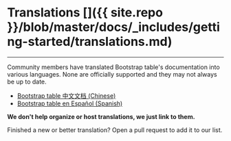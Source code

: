 # Translations []({{ site.repo }}/blob/master/docs/_includes/getting-started/translations.md)

---

Community members have translated Bootstrap table's documentation into various languages. None are officially supported and they may not always be up to date.

* [Bootstrap table 中文文档 (Chinese)]()
* [Bootstrap table en Español (Spanish)]()

**We don't help organize or host translations, we just link to them.**

Finished a new or better translation? Open a pull request to add it to our list.